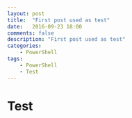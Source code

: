 ```yaml
---
layout: post
title:  "First post used as test"
date:   2016-09-23 18:00
comments: false
description: "First post used as test"
categories: 
    - PowerShell
tags: 
    - PowerShell
    - Test
---
```


# Test